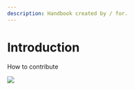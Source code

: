 ```yaml
---
description: Handbook created by / for.
---
```


# Introduction

How to contribute



![](https://lh4.googleusercontent.com/jXBMF-xnmgz30Xm1Enxp5bnk7GkQLEbGMJQHTXIoWI1w2wETOmfUy5n6D6OiumKd7CFteFBm3VCe96-r5qhEXD5lD4p2U6UKWNRM0BNqIy6LipJ5FhX2HRROBTODPpOoRG98dNST)



